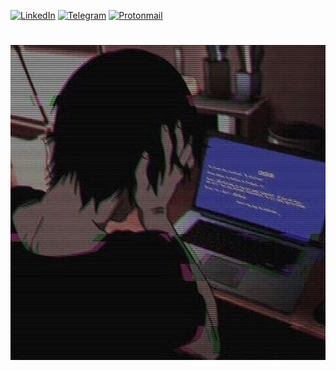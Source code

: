 [![LinkedIn][linkedin-shield]][linkedin-url]
[![Telegram][telegram-shield]][telegram-url]
[![Protonmail][protonmail-shield]][protonmail-url]

[linkedin-shield]: https://img.shields.io/badge/-LinkedIn-white.svg?logo=linkedin&colorB=0077B5&logoColor=white
[linkedin-url]: https://www.linkedin.com/in/leonardo-t-fernandes-9b7a4a1a7/

[telegram-shield]: https://img.shields.io/badge/-Telegram-white.svg?logo=telegram&colorB=white&logoColor=white
[telegram-url]: https://t.me/leotf/

[protonmail-shield]: https://img.shields.io/badge/-Protonmail-white.svg?logo=protonmail&colorB=505061&logoColor=white
[protonmail-url]: mailto:leo.80@protonmail.com?subject=It%20comes%20from%20Github%20profile

<h1 align="center">
<!--   <img src="https://66.media.tumblr.com/466f33e59dbb8d5682d17ca57ae53e00/tumblr_n594zqluJ31rpfk7eo1_500.gif"> -->
  <img src="media/hand_at_head.jpg">
</h1>
